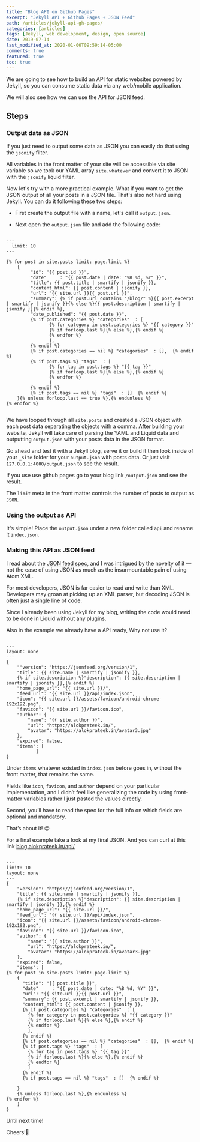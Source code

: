 ```yaml
---
title: "Blog API on Github Pages"
excerpt: "Jekyll API + Github Pages + JSON Feed"
path: /articles/jekyll-api-gh-pages/
categories: [articles]
tags: [Jekyll, web development, design, open source]
date: 2019-07-14
last_modified_at: 2020-01-06T09:59:14-05:00
comments: true
featured: true
toc: true
---
```


We are going to see how to build an API for static websites powered by Jekyll, so you can consume static data via any web/mobile application.

We will also see how we can use the API for JSON feed.

## Steps

### Output data as JSON

If you just need to output some data as JSON you can easily do that using the `jsonify` filter.

All variables in the front matter of your site will be accessible via site variable so we took our YAML array `site.whatever` and convert it to JSON with the `jsonify` liquid filter.

Now let's try with a more practical example. What if you want to get the JSON output of all your posts in a JSON file. That's also not hard using Jekyll. You can do it following these two steps:

- First create the output file with a name, let's call it `output.json`.

- Next open the `output.json` file and add the following code:

```liquid

---
  limit: 10
---

{% for post in site.posts limit: page.limit %}
    {
         "id": "{{ post.id }}",
         "date"     : "{{ post.date | date: "%B %d, %Y" }}",
         "title": {{ post.title | smartify | jsonify }},
         "content_html": {{ post.content | jsonify }},
         "url": "{{ site.url }}{{ post.url }}",
         "summary": {% if post.url contains "/blog/" %}{{ post.excerpt | smartify | jsonify }}{% else %}{{ post.description | smartify | jsonify }}{% endif %},
         "date_published": "{{ post.date }}",
         {% if post.categories %} "categories"  : [
                {% for category in post.categories %} "{{ category }}"
                {% if forloop.last %}{% else %},{% endif %}
                {% endfor %}
                ],
         {% endif %}
         {% if post.categories == nil %} "categories"  : [],  {% endif %}
         {% if post.tags %} "tags"  : [
                {% for tag in post.tags %} "{{ tag }}"
                {% if forloop.last %}{% else %},{% endif %}
                {% endfor %}
                ]
         {% endif %}
         {% if post.tags == nil %} "tags"  : []  {% endif %}
    }{% unless forloop.last == true %},{% endunless %}
{% endfor %}


```

We have looped through all `site.posts` and created a JSON object with each post data separating the objects with a comma. After building your website, Jekyll will take care of parsing the YAML and Liquid data and outputting `output.json` with your posts data in the JSON format.

Go ahead and test it with a Jekyll blog, serve it or build it then look inside of your `_site` folder for your `output.json` with posts data. Or just visit `127.0.0.1:4000/output.json` to see the result.

If you use use github pages go to your blog link `/output.json` and see the result.

The `limit` meta in the front matter controls the number of posts to output as `JSON`.

### Using the output as API

It's simple! Place the `output.json` under a new folder called `api` and rename it `index.json`.

### Making this API as JSON feed

I read about the [JSON feed spec](https://jsonfeed.org/version/1), and I was intrigued by the novelty of it — not the ease of using JSON as much as the insurmountable pain of using Atom XML.

For most developers, JSON is far easier to read and write than XML. Developers may groan at picking up an XML parser, but decoding JSON is often just a single line of code.

Since I already been using Jekyll for my blog, writing the code would need to be done in Liquid without any plugins.

Also in the example we already have a API ready, Why not use it?

```liquid

---
layout: none
---
{
    ""version": "https://jsonfeed.org/version/1",
    "title": {{ site.name | smartify | jsonify }},
    {% if site.description %}"description": {{ site.description | smartify | jsonify }},{% endif %}
    "home_page_url": "{{ site.url }}/",
    "feed_url": "{{ site.url }}/api/index.json",
    "icon": "{{ site.url }}/assets/favicon/android-chrome-192x192.png",
    "favicon": "{{ site.url }}/favicon.ico",
    "author": {
        "name": "{{ site.author }}",
        "url": "https://alokprateek.in/",
        "avatar": "https://alokprateek.in/avatar3.jpg"
    },
    "expired": false,
    "items": [
           ]
}

```

Under `items` whatever existed in `index.json` before goes in, without the front matter, that remains the same.

Fields like `icon`, `favicon`, and `author` depend on your particular implementation, and I didn’t feel like generalizing the code by using front-matter variables rather I just pasted the values directly.

Second, you’ll have to read the spec for the full info on which fields are optional and mandatory.

That’s about it! 😊

For a final example take a look at my final JSON. And you can curl at this link [blog.alokprateek.in/api/](https://blog.alokprateek.in/api/)

```liquid

---
limit: 10
layout: none
---
{
    "version": "https://jsonfeed.org/version/1",
    "title": {{ site.name | smartify | jsonify }},
    {% if site.description %}"description": {{ site.description | smartify | jsonify }},{% endif %}
    "home_page_url": "{{ site.url }}/",
    "feed_url": "{{ site.url }}/api/index.json",
    "icon": "{{ site.url }}/assets/favicon/android-chrome-192x192.png",
    "favicon": "{{ site.url }}/favicon.ico",
    "author": {
        "name": "{{ site.author }}",
        "url": "https://alokprateek.in/",
        "avatar": "https://alokprateek.in/avatar3.jpg"
    },
    "expired": false,
    "items": [
{% for post in site.posts limit: page.limit %}
    {
      "title": "{{ post.title }}",
      "date"     : "{{ post.date | date: "%B %d, %Y" }}",
      "url": "{{ site.url }}{{ post.url }}",
      "summary": {{ post.excerpt | smartify | jsonify }},
      "content_html": {{ post.content | jsonify }},
      {% if post.categories %} "categories"  : [
        {% for category in post.categories %} "{{ category }}"
        {% if forloop.last %}{% else %},{% endif %}
        {% endfor %}
        ],
      {% endif %}
      {% if post.categories == nil %} "categories"  : [],  {% endif %}
      {% if post.tags %} "tags"  : [
        {% for tag in post.tags %} "{{ tag }}"
        {% if forloop.last %}{% else %},{% endif %}
        {% endfor %}
        ]
      {% endif %}
      {% if post.tags == nil %} "tags"  : []  {% endif %}

    }
    {% unless forloop.last %},{% endunless %}
{% endfor %}
    ]
}

```

Until next time!

Cheers!🍻
